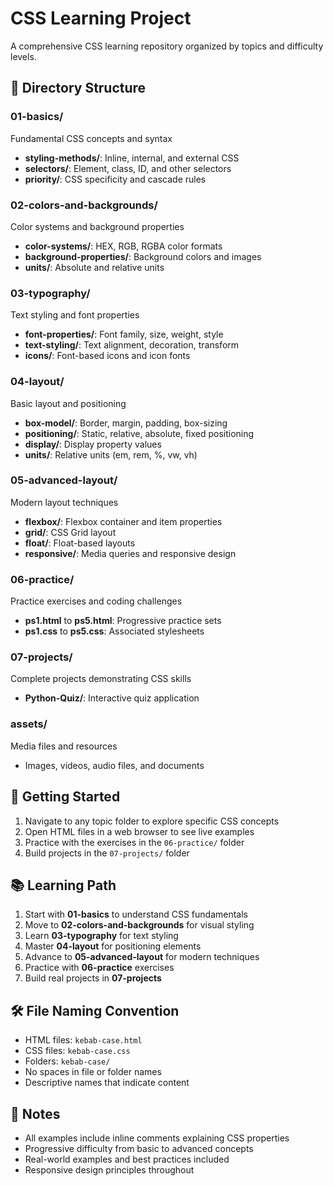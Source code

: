 # CSS Learning Project

A comprehensive CSS learning repository organized by topics and difficulty levels.

## 📁 Directory Structure

### 01-basics/
Fundamental CSS concepts and syntax
- **styling-methods/**: Inline, internal, and external CSS
- **selectors/**: Element, class, ID, and other selectors
- **priority/**: CSS specificity and cascade rules

### 02-colors-and-backgrounds/
Color systems and background properties
- **color-systems/**: HEX, RGB, RGBA color formats
- **background-properties/**: Background colors and images
- **units/**: Absolute and relative units

### 03-typography/
Text styling and font properties
- **font-properties/**: Font family, size, weight, style
- **text-styling/**: Text alignment, decoration, transform
- **icons/**: Font-based icons and icon fonts

### 04-layout/
Basic layout and positioning
- **box-model/**: Border, margin, padding, box-sizing
- **positioning/**: Static, relative, absolute, fixed positioning
- **display/**: Display property values
- **units/**: Relative units (em, rem, %, vw, vh)

### 05-advanced-layout/
Modern layout techniques
- **flexbox/**: Flexbox container and item properties
- **grid/**: CSS Grid layout
- **float/**: Float-based layouts
- **responsive/**: Media queries and responsive design

### 06-practice/
Practice exercises and coding challenges
- **ps1.html** to **ps5.html**: Progressive practice sets
- **ps1.css** to **ps5.css**: Associated stylesheets

### 07-projects/
Complete projects demonstrating CSS skills
- **Python-Quiz/**: Interactive quiz application

### assets/
Media files and resources
- Images, videos, audio files, and documents

## 🚀 Getting Started

1. Navigate to any topic folder to explore specific CSS concepts
2. Open HTML files in a web browser to see live examples
3. Practice with the exercises in the `06-practice/` folder
4. Build projects in the `07-projects/` folder

## 📚 Learning Path

1. Start with **01-basics** to understand CSS fundamentals
2. Move to **02-colors-and-backgrounds** for visual styling
3. Learn **03-typography** for text styling
4. Master **04-layout** for positioning elements
5. Advance to **05-advanced-layout** for modern techniques
6. Practice with **06-practice** exercises
7. Build real projects in **07-projects**

## 🛠️ File Naming Convention

- HTML files: `kebab-case.html`
- CSS files: `kebab-case.css`
- Folders: `kebab-case/`
- No spaces in file or folder names
- Descriptive names that indicate content

## 📝 Notes

- All examples include inline comments explaining CSS properties
- Progressive difficulty from basic to advanced concepts
- Real-world examples and best practices included
- Responsive design principles throughout
